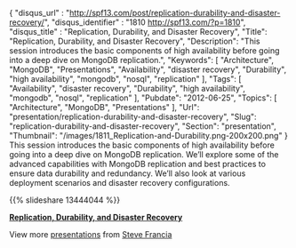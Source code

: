 {
	"disqus_url" : "http://spf13.com/post/replication-durability-and-disaster-recovery/",
	"disqus_identifier" : "1810 http://spf13.com/?p=1810",
	"disqus_title" : "Replication, Durability, and Disaster Recovery",
	"Title": "Replication, Durability, and Disaster Recovery",
	"Description": "This session introduces the basic components of high availability before going into a deep dive on MongoDB replication.",
	"Keywords": [
		"Architecture",
		"MongoDB",
		"Presentations",
		"Availability",
		"disaster recovery",
		"Durability",
		"high availability",
		"mongodb",
		"nosql",
		"replication"
	],
	"Tags": [
		"Availability",
		"disaster recovery",
		"Durability",
		"high availability",
		"mongodb",
		"nosql",
		"replication"
	],
	"Pubdate": "2012-06-25",
	"Topics": [
		"Architecture",
		"MongoDB",
		"Presentations"
	],
	"Url": "presentation/replication-durability-and-disaster-recovery",
	"Slug": "replication-durability-and-disaster-recovery",
	"Section": "presentation",
	"Thumbnail": "/images/1811_Replication-and-Durability.png-200x200.png"
}
This session introduces the basic components of high availability before
going into a deep dive on MongoDB replication. We’ll explore some of the
advanced capabilities with MongoDB replication and best practices to
ensure data durability and redundancy. We’ll also look at various
deployment scenarios and disaster recovery configurations.

{{% slideshare 13444044 %}}

**[Replication, Durability, and Disaster
Recovery](http://www.slideshare.net/spf13/replication-durability-and-disaster-recovery "Replication, Durability, and Disaster Recovery")**

View more [presentations](http://www.slideshare.net/) from [Steve
Francia](http://www.slideshare.net/spf13)

